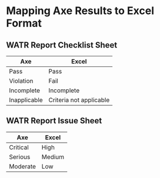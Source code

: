 # Mapping Axe Results to Excel Format
## WATR Report Checklist Sheet
| Axe           | Excel         | 
| ------------- |---------------|
| Pass          | Pass          |
| Violation     | Fail          | 
| Incomplete    | Incomplete    |
| Inapplicable    | Criteria not applicable      |

## WATR Report Issue Sheet
|Axe            | Excel          |
|---------------|---------------|
| Critical      | High          |
| Serious       | Medium        |
| Moderate      | Low           |
